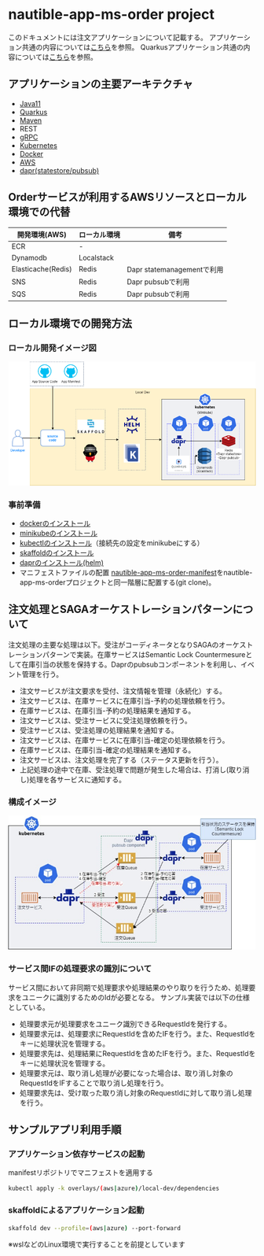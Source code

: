 # nautible-app-ms-order project
このドキュメントには注文アプリケーションについて記載する。
アプリケーション共通の内容については[こちら](https://github.com/nautible/docs/blob/main/referenceapp-architecture/README.md)を参照。
Quarkusアプリケーション共通の内容については[こちら](https://github.com/nautible/docs/blob/main/reference/quarkus/README.md)を参照。


## アプリケーションの主要アーキテクチャ
* [Java11](https://www.oracle.com/java/)
* [Quarkus](https://quarkus.io/)
* [Maven](https://maven.apache.org/)
* REST
* [gRPC](https://grpc.io/)
* [Kubernetes](https://kubernetes.io/)
* [Docker](https://www.docker.com/)
* [AWS](https://aws.amazon.com/)
* [dapr(statestore/pubsub)](https://dapr.io/)


## Orderサービスが利用するAWSリソースとローカル環境での代替
|  開発環境(AWS)  |  ローカル環境  | 備考 |
| ---- | ---- | ---- |
| ECR | - |  |
| Dynamodb | Localstack |  |
| Elasticache(Redis) | Redis | Dapr statemanagementで利用 |
| SNS | Redis | Dapr pubsubで利用 |
| SQS | Redis | Dapr pubsubで利用 |

## ローカル環境での開発方法
### ローカル開発イメージ図
![ローカル開発イメージ](local-dev-image.png)

### 事前準備
* [dockerのインストール](https://docs.docker.com/get-docker/)
* [minikubeのインストール](https://kubernetes.io/ja/docs/tasks/tools/install-minikube/)
* [kubectlのインストール](https://kubernetes.io/ja/docs/tasks/tools/install-kubectl/)（接続先の設定をminikubeにする）
* [skaffoldのインストール](https://skaffold.dev/docs/install/)
* [daprのインストール(helm)](https://docs.dapr.io/getting-started/install-dapr-kubernetes/#install-with-helm-advanced)
* マニフェストファイルの配置
[nautible-app-ms-order-manifest](https://github.com/nautible/nautible-app-ms-order-manifest)をnautible-app-ms-orderプロジェクトと同一階層に配置する(git clone)。

## 注文処理とSAGAオーケストレーションパターンについて
注文処理の主要な処理は以下。受注がコーディネータとなりSAGAのオーケストレーションパターンで実装。在庫サービスはSemantic Lock Countermesureとして在庫引当の状態を保持する。Daprのpubsubコンポーネントを利用し、イベント管理を行う。
* 注文サービスが注文要求を受付、注文情報を管理（永続化）する。
* 注文サービスは、在庫サービスに在庫引当-予約の処理依頼を行う。
* 在庫サービスは、在庫引当-予約の処理結果を通知する。
* 注文サービスは、受注サービスに受注処理依頼を行う。
* 受注サービスは、受注処理の処理結果を通知する。
* 注文サービスは、在庫サービスに在庫引当-確定の処理依頼を行う。
* 在庫サービスは、在庫引当-確定の処理結果を通知する。
* 注文サービスは、注文処理を完了する（ステータス更新を行う）。
* 上記処理の途中で在庫、受注処理で問題が発生した場合は、打消し(取り消し)処理を各サービスに通知する。
### 構成イメージ
![SAGAイメージ](SAGA.jpg)

### サービス間IFの処理要求の識別について
サービス間において非同期で処理要求や処理結果のやり取りを行うため、処理要求をユニークに識別するためのIdが必要となる。
サンプル実装では以下の仕様としている。
* 処理要求元が処理要求をユニーク識別できるRequestIdを発行する。
* 処理要求元は、処理要求にRequestIdを含めたIFを行う。また、RequestIdをキーに処理状況を管理する。
* 処理要求先は、処理結果にRequestIdを含めたIFを行う。また、RequestIdをキーに処理状況を管理する。
* 処理要求元は、取り消し処理が必要になった場合は、取り消し対象のRequestIdをIFすることで取り消し処理を行う。
* 処理要求先は、受け取った取り消し対象のRequestIdに対して取り消し処理を行う。

## サンプルアプリ利用手順

### アプリケーション依存サービスの起動

manifestリポジトリでマニフェストを適用する

```bash
kubectl apply -k overlays/(aws|azure)/local-dev/dependencies
```
### skaffoldによるアプリケーション起動

```bash
skaffold dev --profile=(aws|azure) --port-forward
```
※wslなどのLinux環境で実行することを前提としています